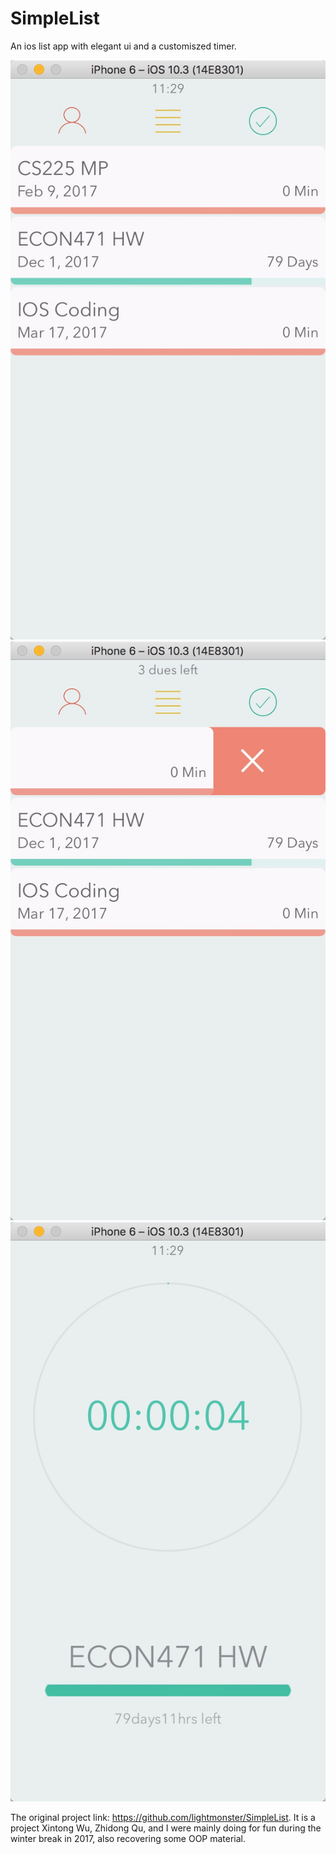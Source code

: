 # SimpleList
An ios list app with elegant ui and a customiszed timer. 


<img src="img/ui1.jpeg" width="600">


<img src="img/ui2.jpeg" width="600">


<img src="img/ui3.jpeg" width="600">


The original project link: https://github.com/lightmonster/SimpleList. It is a project Xintong Wu, Zhidong Qu, and I were mainly doing for fun during the winter break in 2017, also recovering some OOP material.




